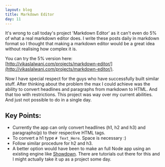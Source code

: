 ```yaml
---
layout: blog
title: Markdown Editor
day: 11
---
```


It's wrong to call today's project 'Markdown Editor' as it can't even do 5% of what a real markdown editor does. I write these posts daily in markdown format so I thought that making a markdown editor would be a great idea without realising how complex it is. 

You can try the 5% version here: [http://vikaslalwani.com/projects/markdown-editor/](http://vikaslalwani.com/projects/markdown-editor/). 

Now I have special respect for the guys who have successfully built similar stuff. After thinking about the problem the max I could achieve was the ability to convert headlines and paragraphs from markdown to HTML. And that too with restrictions. This project was way over my current abilities. And just not possible to do in a single day.

Key Points:
---
- Currently the app can only convert headlines (h1, h2 and h3) and paragraphs(p) to their respective HTML tags.
- To convert a h1 type `# Text_Here`. Space is necessary :)
- Follow similar procedure for h2 and h3.
- A better option would have been to make an full Node app using an existing engine like [Showdown](https://github.com/showdownjs/showdown). There are tutorials out there for this and I might actually take it up as a project some day.